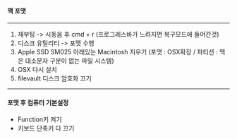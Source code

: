 #### 맥 포맷
-----------
1. 재부팅 -> 시동음 후 cmd + r
		(프로그레스바가 느려지면 복구모드에 들어간것)
2. 디스크 유틸리티 -> 포맷 수행
3. Apple SSD SM025 아래있는 Macintosh 지우기
		(포맷 : OSX확장 / 파티션 : 맥은 대소문자 구분이 없는 파일 시스템)
4. OSX 다시 설치	 
5. filevault 디스크 암호화 끄기

------------
#### 포맷 후 컴퓨터 기본설정
* Function키 켜기
* 키보드 단축키 다 끄기